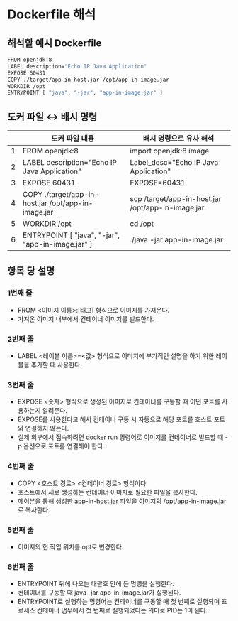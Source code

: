 # Dockerfile 해석
## 해석할 예시 Dockerfile
```bash
FROM openjdk:8
LABEL description="Echo IP Java Application"
EXPOSE 60431
COPY ./target/app-in-host.jar /opt/app-in-image.jar
WORKDIR /opt
ENTRYPOINT [ "java", "-jar", "app-in-image.jar" ]
```

## 도커 파일 ↔ 배시 명령
||도커 파일 내용|배시 명령으로 유사 해석|
|--|-------|-------|
|1|FROM openjdk:8|import openjdk:8 image|
|2|LABEL description="Echo IP Java Application"|Label_desc="Echo IP Java Application"|
|3|EXPOSE 60431|EXPOSE=60431|
|4|COPY ./target/app-in-host.jar /opt/app-in-image.jar|scp <HOST>/target/app-in-host.jar <Image>/opt/app-in-image.jar|
|5|WORKDIR /opt|cd /opt|
|6|ENTRYPOINT [ "java", "-jar", "app-in-image.jar" ]|./java -jar app-in-image.jar|


## 항목 당 설명
### 1번째 줄
- FROM <이미지 이름>:[태그] 형식으로 이미지를 가져온다.
- 가져온 이미지 내부에서 컨테이너 이미지를 빌드한다.
### 2번째 줄
- LABEL <레이블 이름>=<값> 형식으로 이미지에 부가적인 설명을 하기 위한 레이블을 추가할 때 사용한다.
### 3번째 줄
- EXPOSE <숫자> 형식으로 생성된 이미지로 컨테이너를 구동할 때 어떤 포트를 사용하는지 알려준다.
- EXPOSE를 사용한다고 해서 컨테이너 구동 시 자동으로 해당 포트를 호스트 포트와 연결하지 않는다.
- 실제 외부에서 접속하려면 docker run 명령어로 이미지를 컨테이너로 빌드할 때 -p 옵션으로 포트를 연결해야 한다.
### 4번째 줄
- COPY <호스트 경로> <컨테이너 경로> 형식이다.
- 호스트에서 새로 생성하는 컨테이너 이미지로 필요한 파일을 복사한다.
- 메이븐을 통해 생성한 app-in-host.jar 파일을 이미지의 /opt/app-in-image.jar로 복사한다.
### 5번째 줄
- 이미지의 현 작업 위치를 opt로 변경한다.
### 6번째 줄
- ENTRYPOINT 뒤에 나오는 대괄호 안에 든 명령을 실행한다.
- 컨테이너를 구동할 때 java -jar app-in-image.jar가 실행된다.
- ENTRYPOINT로 실행하는 명령어는 컨테이너를 구동할 때 첫 번째로 실행되며 프로세스 컨테이너 냅무에서 첫 번째로 실행되었다는 의미로 PID는 1이 된다.
